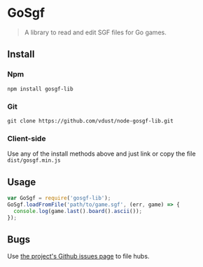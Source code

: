 # GoSgf

> A library to read and edit SGF files for Go games.


## Install

### Npm

    npm install gosgf-lib

### Git

    git clone https://github.com/vdust/node-gosgf-lib.git

### Client-side

Use any of the install methods above and just link or copy the file
`dist/gosgf.min.js`


## Usage

``` js
var GoSgf = require('gosgf-lib');
GoSgf.loadFromFile('path/to/game.sgf', (err, game) => {
  console.log(game.last().board().ascii());
});
```


## Bugs

Use [the project's Github issues page][issues] to file hubs.


[issues]: https://github.com/vdust/node-gosgf-lib/issues
